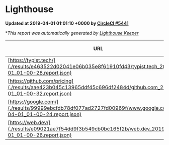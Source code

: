 
# Lighthouse

**Updated at 2019-04-01 01:01:10 +0000 by [CircleCI #5441](https://circleci.com/gh/ItinerisLtd/lighthouse-keeper-example/5441)**

**This report was automatically generated by [Lighthouse Keeper](https://github.com/itinerisltd/lighthouse-keeper)*

| URL | Performance | Accessibility | Best Practices | SEO | PWA | Updated At |
| --- | --- | --- | --- | --- | --- | --- |
| [https://typist.tech/](./results/e463522d02041e06b035e8f61910fd43/typist.tech_2019-04-01_01-00-28.report.json) | 1 |  |  |  |  | 2019-04-01T01:00:28.943Z |
| [https://github.com/pricing](./results/aae423b045c13965ddf45c696df2484d/github.com_2019-04-01_01-00-32.report.json) | 0.87 | 0.89 | 0.93 | 0.9 | 0.58 | 2019-04-01T01:00:32.444Z |
| [https://google.com/](./results/99999ebcfdb78df077ad2727fd00969f/www.google.com_2019-04-01_01-00-24.report.json) | 0.95 | 0.71 | 0.93 | 0.82 | 0.58 | 2019-04-01T01:00:24.652Z |
| [https://web.dev/](./results/e09021ae7f54dd9f3b549cb0bc165f2b/web.dev_2019-04-01_01-00-26.report.json) | 0.97 | 0.93 | 1 | 0.96 | 1 | 2019-04-01T01:00:26.372Z |
